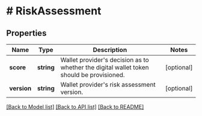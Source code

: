 # # RiskAssessment

## Properties

Name | Type | Description | Notes
------------ | ------------- | ------------- | -------------
**score** | **string** | Wallet provider&#39;s decision as to whether the digital wallet token should be provisioned. | [optional]
**version** | **string** | Wallet provider&#39;s risk assessment version. | [optional]

[[Back to Model list]](../../README.md#models) [[Back to API list]](../../README.md#endpoints) [[Back to README]](../../README.md)
